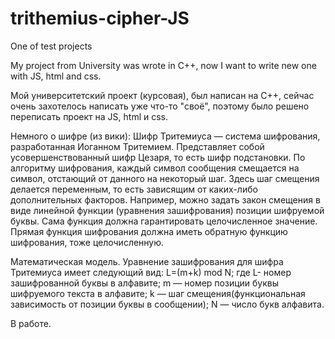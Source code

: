 # trithemius-cipher-JS
One of test projects

My project from University was wrote in C++, now I want to write new one with JS, html and css.

Мой университетский проект (курсовая), был написан на С++, сейчас очень захотелось написать уже что-то "своё", поэтому было решено переписать проект на JS, html и css.

Немного о шифре (из вики):
Шифр Тритемиуса — система шифрования, разработанная Иоганном Тритемием. Представляет собой усовершенствованный шифр Цезаря, то есть шифр подстановки. По алгоритму шифрования, каждый символ сообщения смещается на символ, отстающий от данного на некоторый шаг. Здесь шаг смещения делается переменным, то есть зависящим от каких-либо дополнительных факторов. Например, можно задать закон смещения в виде линейной функции (уравнения зашифрования) позиции шифруемой буквы. Сама функция должна гарантировать целочисленное значение. Прямая функция шифрования должна иметь обратную функцию шифрования, тоже целочисленную.

Математическая модель.
Уравнение зашифрования для шифра Тритемиуса имеет следующий вид:
L=(m+k) mod N;
где L- номер зашифрованной буквы в алфавите; 
m — номер позиции буквы шифруемого текста в алфавите; 
k — шаг смещения(функциональная зависимость от позиции буквы в сообщении); 
N — число букв алфавита.

В работе.
